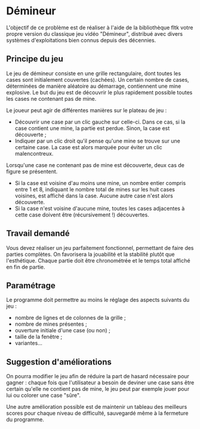 # Démineur

L'objectif de ce problème est de réaliser à l'aide de la bibliothèque fltk votre propre version du classique jeu vidéo "Démineur", distribué avec divers systèmes d'exploitations bien connus depuis des décennies.

## Principe du jeu

Le jeu de démineur consiste en une grille rectangulaire, dont toutes les cases sont initialement couvertes (cachées). Un certain nombre de cases, déterminées de manière aléatoire au démarrage, contiennent une mine explosive. Le but du jeu est de découvrir le plus rapidement possible toutes les cases ne contenant pas de mine.

Le joueur peut agir de différentes manières sur le plateau de jeu :

- Découvrir une case par un clic gauche sur celle-ci. Dans ce cas, si la case contient une mine, la partie est perdue. Sinon, la case est découverte ;
- Indiquer par un clic droit qu'il pense qu'une mine se trouve sur une certaine case. La case est alors marquée pour éviter un clic malencontreux.

Lorsqu'une case ne contenant pas de mine est découverte, deux cas de figure se présentent. 

- Si la case est voisine d'au moins une mine, un nombre entier compris entre 1 et 8, indiquant le nombre total de mines sur les huit cases voisines, est affiché dans la case. Aucune autre case n'est alors découverte.
- Si la case n'est voisine d'aucune mine, toutes les cases adjacentes à cette case doivent être (récursivement !) découvertes. 

## Travail demandé

Vous devez réaliser un jeu parfaitement fonctionnel, permettant de faire des parties complètes. On favorisera la jouabilité et la stabilité plutôt que l'esthétique. Chaque partie doit être chronométrée et le temps total affiché en fin de partie.

## Paramétrage

Le programme doit permettre au moins le réglage des aspects suivants du jeu :

- nombre de lignes et de colonnes de la grille ;
- nombre de mines présentes ;
- ouverture initiale d'une case (ou non) ;
- taille de la fenêtre ;
- variantes...

## Suggestion d'améliorations

On pourra modifier le jeu afin de réduire la part de hasard nécessaire pour gagner : chaque fois que l'utilisateur a besoin de deviner une case sans être certain qu'elle ne contient pas de mine, le jeu peut par exemple jouer pour lui ou colorer une case "sûre".

Une autre amélioration possible est de maintenir un tableau des meilleurs scores pour chaque niveau de difficulté, sauvegardé même à la fermeture du programme.
